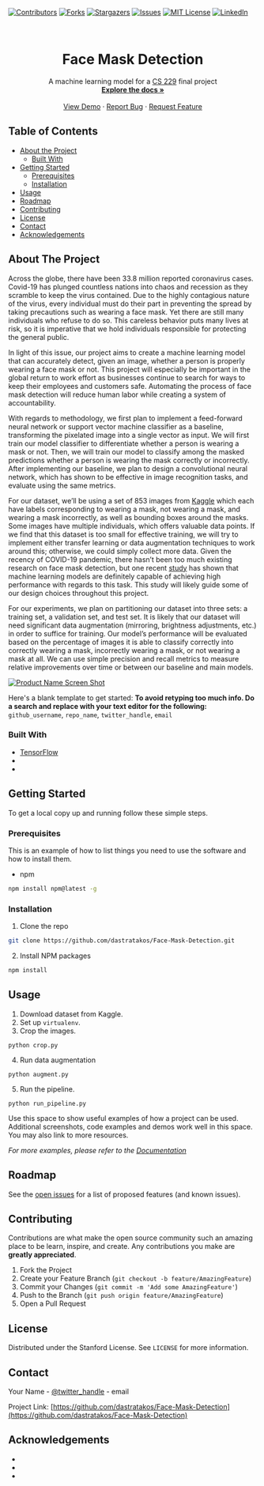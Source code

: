 <!--
*** To avoid retyping too much info. Do a search and replace for the following:
*** github_username, repo_name, twitter_handle, email
-->

<!-- PROJECT SHIELDS -->
<!--
*** I'm using markdown "reference style" links for readability.
*** Reference links are enclosed in brackets [ ] instead of parentheses ( ).
*** See the bottom of this document for the declaration of the reference variables
*** for contributors-url, forks-url, etc. This is an optional, concise syntax you may use.
*** https://www.markdownguide.org/basic-syntax/#reference-style-links
-->
[![Contributors][contributors-shield]][contributors-url]
[![Forks][forks-shield]][forks-url]
[![Stargazers][stars-shield]][stars-url]
[![Issues][issues-shield]][issues-url]
[![MIT License][license-shield]][license-url]
[![LinkedIn][linkedin-shield]][linkedin-url]

<!-- PROJECT LOGO -->
<br />
<p align="center">
  <!-- <a href="https://github.com/dastratakos/Face-Mask-Detection">
    <img src="images/logo.png" alt="Logo" width="80" height="80">
  </a> -->

  <h1 align="center">Face Mask Detection</h1>

  <p align="center">
    A machine learning model for a <a href="http://cs229.stanford.edu">CS 229</a> final project
    <br />
    <a href="https://github.com/dastratakos/Face-Mask-Detection"><strong>Explore the docs »</strong></a>
    <br />
    <br />
    <a href="https://github.com/dastratakos/Face-Mask-Detection">View Demo</a>
    ·
    <a href="https://github.com/dastratakos/Face-Mask-Detection/issues">Report Bug</a>
    ·
    <a href="https://github.com/dastratakos/Face-Mask-Detection/issues">Request Feature</a>
  </p>
</p>

<!-- TABLE OF CONTENTS -->
## Table of Contents

* [About the Project](#about-the-project)
  * [Built With](#built-with)
* [Getting Started](#getting-started)
  * [Prerequisites](#prerequisites)
  * [Installation](#installation)
* [Usage](#usage)
* [Roadmap](#roadmap)
* [Contributing](#contributing)
* [License](#license)
* [Contact](#contact)
* [Acknowledgements](#acknowledgements)

<!-- ABOUT THE PROJECT -->
## About The Project

Across the globe, there have been 33.8 million reported coronavirus cases.
Covid-19 has plunged countless nations into chaos and recession as they scramble
to keep the virus contained. Due to the highly contagious nature of the virus,
every individual must do their part in preventing the spread by taking
precautions such as wearing a face mask. Yet there are still many individuals
who refuse to do so. This careless behavior puts many lives at risk, so it is
imperative that we hold individuals responsible for protecting the general
public.

In light of this issue, our project aims to create a machine learning model that
can accurately detect, given an image, whether a person is properly wearing a
face mask or not. This project will especially be important in the global return
to work effort as businesses continue to search for ways to keep their employees
and customers safe. Automating the process of face mask detection will reduce
human labor while creating a system of accountability.

With regards to methodology, we first plan to implement a feed-forward neural
network or support vector machine classifier as a baseline, transforming the
pixelated image into a single vector as input. We will first train our model
classifier to differentiate whether a person is wearing a mask or not. Then, we
will train our model to classify among the masked predictions whether a person
is wearing the mask correctly or incorrectly. After implementing our baseline,
we plan to design a convolutional neural network, which has shown to be
effective in image recognition tasks, and evaluate using the same metrics.

For our dataset, we’ll be using a set of 853 images from
[Kaggle](https://www.kaggle.com/andrewmvd/face-mask-detection) which each have
labels corresponding to wearing a mask, not wearing a mask, and wearing a mask
incorrectly, as well as bounding boxes around the masks. Some images have
multiple individuals, which offers valuable data points. If we find that this
dataset is too small for effective training, we will try to implement either
transfer learning or data augmentation techniques to work around this;
otherwise, we could simply collect more data. Given the recency of COVID-19
pandemic, there hasn’t been too much existing research on face mask detection,
but one recent
[study](https://www.sciencedirect.com/science/article/pii/S0263224120308289) has
shown that machine learning models are definitely capable of achieving high
performance with regards to this task. This study will likely guide some of our
design choices throughout this project.

For our experiments, we plan on partitioning our dataset into three sets: a
training set, a validation set, and test set. It is likely that our dataset will
need significant data augmentation (mirroring, brightness adjustments, etc.) in
order to suffice for training. Our model’s performance will be evaluated based
on the percentage of images it is able to classify correctly into correctly
wearing a mask, incorrectly wearing a mask, or not wearing a mask at all. We can
use simple precision and recall metrics to measure relative improvements over
time or between our baseline and main models.

[![Product Name Screen Shot][product-screenshot]](https://example.com)

Here's a blank template to get started:
**To avoid retyping too much info. Do a search and replace with your text editor for the following:**
`github_username`, `repo_name`, `twitter_handle`, `email`


### Built With

* [TensorFlow]()
* []()
* []()

<!-- GETTING STARTED -->
## Getting Started

To get a local copy up and running follow these simple steps.

### Prerequisites

This is an example of how to list things you need to use the software and how to install them.
* npm
```sh
npm install npm@latest -g
```

### Installation

1. Clone the repo
```sh
git clone https://github.com/dastratakos/Face-Mask-Detection.git
```
2. Install NPM packages
```sh
npm install
```

<!-- USAGE EXAMPLES -->
## Usage

1. Download dataset from Kaggle.
2. Set up `virtualenv`.
3. Crop the images.
```
python crop.py
```
4. Run data augmentation
```
python augment.py
```
5. Run the pipeline.
```
python run_pipeline.py
```

Use this space to show useful examples of how a project can be used. Additional screenshots, code examples and demos work well in this space. You may also link to more resources.

_For more examples, please refer to the [Documentation](https://example.com)_

<!-- ROADMAP -->
## Roadmap

See the [open issues](https://github.com/dastratakos/Face-Mask-Detection/issues) for a list of proposed features (and known issues).

<!-- CONTRIBUTING -->
## Contributing

Contributions are what make the open source community such an amazing place to be learn, inspire, and create. Any contributions you make are **greatly appreciated**.

1. Fork the Project
2. Create your Feature Branch (`git checkout -b feature/AmazingFeature`)
3. Commit your Changes (`git commit -m 'Add some AmazingFeature'`)
4. Push to the Branch (`git push origin feature/AmazingFeature`)
5. Open a Pull Request

<!-- LICENSE -->
## License

Distributed under the Stanford License. See `LICENSE` for more information.

<!-- CONTACT -->
## Contact

Your Name - [@twitter_handle](https://twitter.com/twitter_handle) - email

Project Link: [https://github.com/dastratakos/Face-Mask-Detection](https://github.com/dastratakos/Face-Mask-Detection)

<!-- ACKNOWLEDGEMENTS -->
## Acknowledgements

* []()
* []()
* []()

<!-- MARKDOWN LINKS & IMAGES -->
<!-- https://www.markdownguide.org/basic-syntax/#reference-style-links -->
[contributors-shield]: https://img.shields.io/github/contributors/dastratakos/Face-Mask-Detection.svg?style=flat-square
[contributors-url]: https://github.com/dastratakos/Face-Mask-Detection/graphs/contributors
[forks-shield]: https://img.shields.io/github/forks/dastratakos/Face-Mask-Detection.svg?style=flat-square
[forks-url]: https://github.com/dastratakos/Face-Mask-Detection/network/members
[stars-shield]: https://img.shields.io/github/stars/dastratakos/Face-Mask-Detection.svg?style=flat-square
[stars-url]: https://github.com/dastratakos/Face-Mask-Detection/stargazers
[issues-shield]: https://img.shields.io/github/issues/dastratakos/Face-Mask-Detection.svg?style=flat-square
[issues-url]: https://github.com/dastratakos/Face-Mask-Detection/issues
[license-shield]: https://img.shields.io/github/license/dastratakos/Face-Mask-Detection.svg?style=flat-square
[license-url]: https://github.com/dastratakos/Face-Mask-Detection/blob/master/LICENSE.txt
[linkedin-shield]: https://img.shields.io/badge/-LinkedIn-black.svg?style=flat-square&logo=linkedin&colorB=555
[linkedin-url]: https://linkedin.com/in/dean-stratakos-8b338b149
[product-screenshot]: images/screenshot.png
